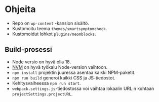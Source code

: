 # Ohjeita

- Repo on `wp-content` -kansion sisältö.
- Kustomoitu teema `themes/smartsymptomcheck`.
- Kustomoidut lohkot `plugins/meomblocks`.

## Build-prosessi

- Node versio on hyvä olla 18.
- [NVM](https://github.com/nvm-sh/nvm) on hyvä työkalu Node-version vaihtoon.
- `npm install` projektin juuressa asentaa kaikki NPM-paketit.
- `npm run build` generoi kaikki CSS ja JS-tiedostot.
- Kehitysvaiheessa `npm run start`.
- `webpack.settings.js`-tiedostossa voi vaihtaa lokaalin URL:n kohtaan `projectSettings.projectURL`.
